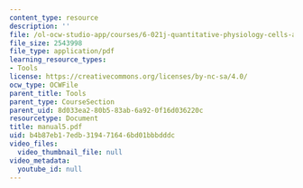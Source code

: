 ```yaml
---
content_type: resource
description: ''
file: /ol-ocw-studio-app/courses/6-021j-quantitative-physiology-cells-and-tissues-fall-2004/b4b87eb17edb319471646bd01bbbdddc_manual5.pdf
file_size: 2543998
file_type: application/pdf
learning_resource_types:
- Tools
license: https://creativecommons.org/licenses/by-nc-sa/4.0/
ocw_type: OCWFile
parent_title: Tools
parent_type: CourseSection
parent_uid: 8d033ea2-80b5-83ab-6a92-0f16d036220c
resourcetype: Document
title: manual5.pdf
uid: b4b87eb1-7edb-3194-7164-6bd01bbbdddc
video_files:
  video_thumbnail_file: null
video_metadata:
  youtube_id: null
---
```

